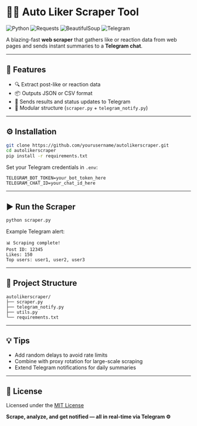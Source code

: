 # 🕵️‍♂️ Auto Liker Scraper Tool

![Python](https://img.shields.io/badge/Python-3.x-blue)
![Requests](https://img.shields.io/badge/Requests-Web%20Scraping-green)
![BeautifulSoup](https://img.shields.io/badge/BeautifulSoup-HTML%20Parser-yellow)
![Telegram](https://img.shields.io/badge/Telegram-Bot-blue)

A blazing-fast **web scraper** that gathers like or reaction data from web pages and sends instant summaries to a **Telegram chat**.

---

## 🌟 Features
- 🔍 Extract post-like or reaction data  
- 📦 Outputs JSON or CSV format  
- 💬 Sends results and status updates to Telegram  
- 🧠 Modular structure (`scraper.py` + `telegram_notify.py`)  

---

## ⚙️ Installation

```bash
git clone https://github.com/yourusername/autolikerscraper.git
cd autolikerscraper
pip install -r requirements.txt
```

Set your Telegram credentials in `.env`:
```env
TELEGRAM_BOT_TOKEN=your_bot_token_here
TELEGRAM_CHAT_ID=your_chat_id_here
```

---

## ▶️ Run the Scraper

```bash
python scraper.py
```

Example Telegram alert:
```
📊 Scraping complete!
Post ID: 12345
Likes: 150
Top users: user1, user2, user3
```

---

## 📁 Project Structure
```
autolikerscraper/
├── scraper.py
├── telegram_notify.py
├── utils.py
└── requirements.txt
```

---

## 💡 Tips
- Add random delays to avoid rate limits  
- Combine with proxy rotation for large-scale scraping  
- Extend Telegram notifications for daily summaries  

---

## 📄 License
Licensed under the [MIT License](LICENSE)

**Scrape, analyze, and get notified — all in real-time via Telegram ⚙️**
